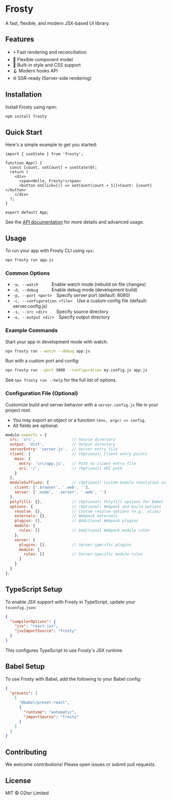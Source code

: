 # Frosty

A fast, flexible, and modern JSX-based UI library.

## Features

- ⚡ Fast rendering and reconciliation
- 🧩 Flexible component model
- 🎨 Built-in style and CSS support
- 🪝 Modern hooks API
- 🌐 SSR-ready (Server-side rendering)

## Installation

Install Frosty using npm:

```sh
npm install frosty
```

## Quick Start

Here's a simple example to get you started:

```tsx
import { useState } from 'frosty';

function App() {
  const [count, setCount] = useState(0);
  return (
    <div>
      <span>Hello, Frosty!</span>
      <button onClick={() => setCount(count + 1)}>Count: {count}</button>
    </div>
  );
}

export default App;
```

See the [API documentation](./docs) for more details and advanced usage.

## Usage

To run your app with Frosty CLI using `npx`:

```sh
npx frosty run app.js
```

### Common Options

- `-w, --watch`   Enable watch mode (rebuild on file changes)
- `-d, --debug`   Enable debug mode (development build)
- `-p, --port <port>` Specify server port (default: 8080)
- `-c, --configuration <file>` Use a custom config file (default: server.config.js)
- `-s, --src <dir>`  Specify source directory
- `-o, --output <dir>` Specify output directory

### Example Commands

Start your app in development mode with watch:

```sh
npx frosty run --watch --debug app.js
```

Run with a custom port and config:

```sh
npx frosty run --port 3000 --configuration my.config.js app.js
```

See `npx frosty run --help` for the full list of options.

### Configuration File (Optional)

Customize build and server behavior with a `server.config.js` file in your project root.

- You may export an object or a function `(env, argv) => config`.
- All fields are optional.

```js
module.exports = {
  src: 'src',                // Source directory
  output: 'dist',            // Output directory
  serverEntry: 'server.js',  // Server entry file
  client: {                  // (Optional) Client entry points
    main: {
      entry: 'src/app.js',   // Path to client entry file
      uri: '/',              // (Optional) URI path
    }
  },
  moduleSuffixes: {          // (Optional) Custom module resolution suffixes
    client: ['.browser', '.web', ''],
    server: ['.node', '.server', '.web', '']
  },
  polyfills: {},             // (Optional) Polyfill options for Babel
  options: {                 // (Optional) Webpack and build options
    resolve: {},             // Custom resolve options (e.g., alias)
    externals: {},           // Webpack externals
    plugins: [],             // Additional Webpack plugins
    module: {
      rules: []              // Additional Webpack module rules
    },
    server: {
      plugins: [],           // Server-specific plugins
      module: {
        rules: []            // Server-specific module rules
      }
    }
  }
};
```

## TypeScript Setup

To enable JSX support with Frosty in TypeScript, update your `tsconfig.json`:

```json
{
  "compilerOptions": {
    "jsx": "react-jsx",
    "jsxImportSource": "frosty"
  }
}
```

This configures TypeScript to use Frosty's JSX runtime.

## Babel Setup

To use Frosty with Babel, add the following to your Babel config:

```json
{
  "presets": [
    [
      "@babel/preset-react",
      {
        "runtime": "automatic",
        "importSource": "frosty"
      }
    ]
  ]
}
```

## Contributing

We welcome contributions! Please open issues or submit pull requests.

## License

MIT © O2ter Limited